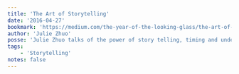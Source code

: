 ```yaml
---
title: 'The Art of Storytelling'
date: '2016-04-27'
bookmark: 'https://medium.com/the-year-of-the-looking-glass/the-art-of-storytelling-26183fe0fa82'
author: 'Julie Zhuo'
posse: 'Julie Zhuo talks of the power of story telling, timing and understanding people.'
tags:
    - 'Storytelling'
notes: false
---
```

